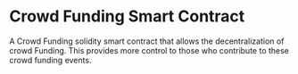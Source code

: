 # Crowd Funding Smart Contract
A Crowd Funding solidity smart contract that allows the decentralization of crowd Funding. This provides more control to those who contribute to these crowd funding events.
